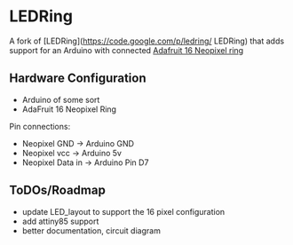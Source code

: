 LEDRing
=======

A fork of [LEDRing](https://code.google.com/p/ledring/ LEDRing) that adds support for an Arduino with connected [Adafruit 16 Neopixel ring](http://www.adafruit.com/product/1463)

Hardware Configuration
----------------------

* Arduino of some sort
* AdaFruit 16 Neopixel Ring

Pin connections:
* Neopixel GND -> Arduino GND
* Neopixel vcc -> Arduino 5v
* Neopixel Data in -> Arduino Pin D7


ToDOs/Roadmap
-------------
* update LED_layout to support the 16 pixel configuration
* add attiny85 support
* better documentation, circuit diagram
